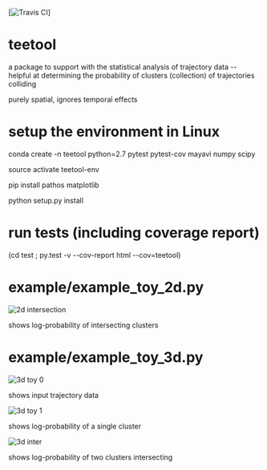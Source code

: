 [![Travis CI](https://travis-ci.com/WillemEerland/teetool.svg?token=vgGUTGsaoutqpevkkMq4&branch=master)]

# teetool
a package to support with the statistical analysis of trajectory data -- helpful at determining the probability of clusters (collection) of trajectories colliding

purely spatial, ignores temporal effects

# setup the environment in Linux

conda create -n teetool python=2.7 pytest pytest-cov mayavi numpy scipy

source activate teetool-env

pip install pathos matplotlib

python setup.py install

# run tests (including coverage report)

(cd test ; py.test -v --cov-report html --cov=teetool)

# example/example_toy_2d.py

![2d intersection](https://www.southampton.ac.uk/~wje1n13/teetool/2d_intersection.png)

shows log-probability of intersecting clusters

# example/example_toy_3d.py

![3d toy 0](https://www.southampton.ac.uk/~wje1n13/teetool/3d_input.png)

shows input trajectory data

![3d toy 1](https://www.southampton.ac.uk/~wje1n13/teetool/3d_toy.png)

shows log-probability of a single cluster

![3d inter](https://www.southampton.ac.uk/~wje1n13/teetool/3d_intersection.png)

shows log-probability of two clusters intersecting
